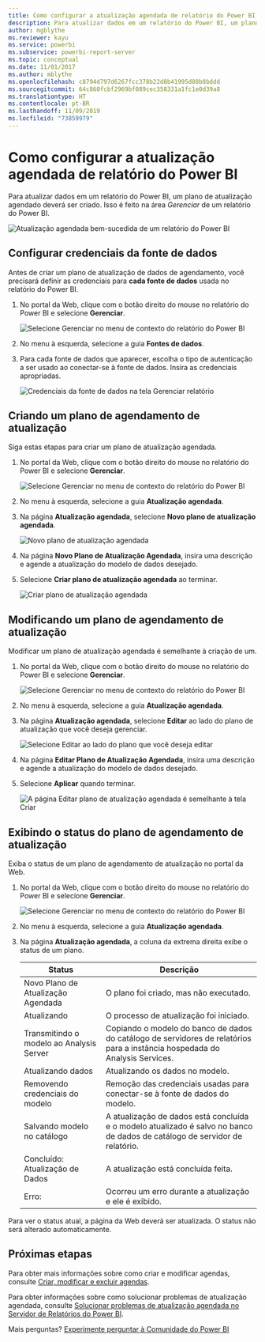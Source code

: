 ```yaml
---
title: Como configurar a atualização agendada de relatório do Power BI
description: Para atualizar dados em um relatório do Power BI, um plano de atualização agendado deverá ser criado.
author: mgblythe
ms.reviewer: kayu
ms.service: powerbi
ms.subservice: powerbi-report-server
ms.topic: conceptual
ms.date: 11/01/2017
ms.author: mblythe
ms.openlocfilehash: c8794d797d6267fcc378b22d8b41995d88b8bddd
ms.sourcegitcommit: 64c860fcbf2969bf089cec358331a1fc1e0d39a8
ms.translationtype: HT
ms.contentlocale: pt-BR
ms.lasthandoff: 11/09/2019
ms.locfileid: "73859979"
---
```

# <a name="how-to-configure-power-bi-report-scheduled-refresh"></a>Como configurar a atualização agendada de relatório do Power BI
Para atualizar dados em um relatório do Power BI, um plano de atualização agendado deverá ser criado. Isso é feito na área *Gerenciar* de um relatório do Power BI.

![Atualização agendada bem-sucedida de um relatório do Power BI](media/configure-scheduled-refresh/scheduled-refresh-success.png)

## <a name="configure-data-source-credentials"></a>Configurar credenciais da fonte de dados
Antes de criar um plano de atualização de dados de agendamento, você precisará definir as credenciais para **cada fonte de dados** usada no relatório do Power BI.

1. No portal da Web, clique com o botão direito do mouse no relatório do Power BI e selecione **Gerenciar**.
   
    ![Selecione Gerenciar no menu de contexto do relatório do Power BI](media/configure-scheduled-refresh/manage-power-bi-report.png)
2. No menu à esquerda, selecione a guia **Fontes de dados**.
3. Para cada fonte de dados que aparecer, escolha o tipo de autenticação a ser usado ao conectar-se à fonte de dados. Insira as credenciais apropriadas.
   
    ![Credenciais da fonte de dados na tela Gerenciar relatório](media/configure-scheduled-refresh/data-source-credentials.png)

## <a name="creating-a-schedule-refresh-plan"></a>Criando um plano de agendamento de atualização
Siga estas etapas para criar um plano de atualização agendada.

1. No portal da Web, clique com o botão direito do mouse no relatório do Power BI e selecione **Gerenciar**.
   
    ![Selecione Gerenciar no menu de contexto do relatório do Power BI](media/configure-scheduled-refresh/manage-power-bi-report.png)
2. No menu à esquerda, selecione a guia **Atualização agendada**.
3. Na página **Atualização agendada**, selecione **Novo plano de atualização agendada**.
   
    ![Novo plano de atualização agendada](media/configure-scheduled-refresh/new-scheduled-refresh-plan.png)
4. Na página **Novo Plano de Atualização Agendada**, insira uma descrição e agende a atualização do modelo de dados desejado.
5. Selecione **Criar plano de atualização agendada** ao terminar.
   
    ![Criar plano de atualização agendada](media/configure-scheduled-refresh/create-scheduled-refresh-plan.png)

## <a name="modifying-a-schedule-refresh-plan"></a>Modificando um plano de agendamento de atualização
Modificar um plano de atualização agendada é semelhante à criação de um.

1. No portal da Web, clique com o botão direito do mouse no relatório do Power BI e selecione **Gerenciar**.
   
    ![Selecione Gerenciar no menu de contexto do relatório do Power BI](media/configure-scheduled-refresh/manage-power-bi-report.png)
2. No menu à esquerda, selecione a guia **Atualização agendada**.
3. Na página **Atualização agendada**, selecione **Editar** ao lado do plano de atualização que você deseja gerenciar.
   
    ![Selecione Editar ao lado do plano que você deseja editar](media/configure-scheduled-refresh/edit-scheduled-refresh-plan.png)
4. Na página **Editar Plano de Atualização Agendada**, insira uma descrição e agende a atualização do modelo de dados desejado.
5. Selecione **Aplicar** quando terminar.
   
    ![A página Editar plano de atualização agendada é semelhante à tela Criar](media/configure-scheduled-refresh/edit-scheduled-refresh-plan-page.png)

## <a name="viewing-the-status-of-schedule-refresh-plan"></a>Exibindo o status do plano de agendamento de atualização
Exiba o status de um plano de agendamento de atualização no portal da Web.

1. No portal da Web, clique com o botão direito do mouse no relatório do Power BI e selecione **Gerenciar**.
   
    ![Selecione Gerenciar no menu de contexto do relatório do Power BI](media/configure-scheduled-refresh/manage-power-bi-report.png)
2. No menu à esquerda, selecione a guia **Atualização agendada**.
3. Na página **Atualização agendada**, a coluna da extrema direita exibe o status de um plano.
   
   | **Status** | **Descrição** |
   | --- | --- |
   | Novo Plano de Atualização Agendada |O plano foi criado, mas não executado. |
   | Atualizando |O processo de atualização foi iniciado. |
   | Transmitindo o modelo ao Analysis Server |Copiando o modelo do banco de dados do catálogo de servidores de relatórios para a instância hospedada do Analysis Services. |
   | Atualizando dados |Atualizando os dados no modelo. |
   | Removendo credenciais do modelo |Remoção das credenciais usadas para conectar-se à fonte de dados do modelo. |
   | Salvando modelo no catálogo |A atualização de dados está concluída e o modelo atualizado é salvo no banco de dados de catálogo de servidor de relatório. |
   | Concluído: Atualização de Dados |A atualização está concluída feita. |
   | Erro: |Ocorreu um erro durante a atualização e ele é exibido. |

Para ver o status atual, a página da Web deverá ser atualizada. O status não será alterado automaticamente.

## <a name="next-steps"></a>Próximas etapas
Para obter mais informações sobre como criar e modificar agendas, consulte [Criar, modificar e excluir agendas](https://docs.microsoft.com/sql/reporting-services/subscriptions/create-modify-and-delete-schedules).

Para obter informações sobre como solucionar problemas de atualização agendada, consulte [Solucionar problemas de atualização agendada no Servidor de Relatórios do Power BI](scheduled-refresh-troubleshoot.md).

Mais perguntas? [Experimente perguntar à Comunidade do Power BI](https://community.powerbi.com/)

